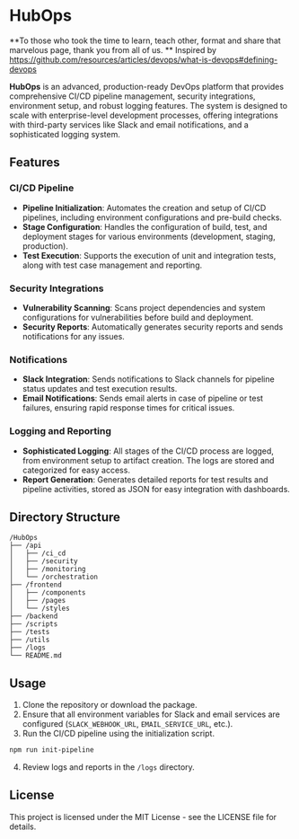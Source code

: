 # HubOps


**To those who took the time to learn, teach other, format and share that marvelous page, thank you from all of us. **
Inspired by https://github.com/resources/articles/devops/what-is-devops#defining-devops

**HubOps** is an advanced, production-ready DevOps platform that provides comprehensive CI/CD pipeline management, security integrations, environment setup, and robust logging features. The system is designed to scale with enterprise-level development processes, offering integrations with third-party services like Slack and email notifications, and a sophisticated logging system.

## Features

### CI/CD Pipeline
- **Pipeline Initialization**: Automates the creation and setup of CI/CD pipelines, including environment configurations and pre-build checks.
- **Stage Configuration**: Handles the configuration of build, test, and deployment stages for various environments (development, staging, production).
- **Test Execution**: Supports the execution of unit and integration tests, along with test case management and reporting.

### Security Integrations
- **Vulnerability Scanning**: Scans project dependencies and system configurations for vulnerabilities before build and deployment.
- **Security Reports**: Automatically generates security reports and sends notifications for any issues.

### Notifications
- **Slack Integration**: Sends notifications to Slack channels for pipeline status updates and test execution results.
- **Email Notifications**: Sends email alerts in case of pipeline or test failures, ensuring rapid response times for critical issues.

### Logging and Reporting
- **Sophisticated Logging**: All stages of the CI/CD process are logged, from environment setup to artifact creation. The logs are stored and categorized for easy access.
- **Report Generation**: Generates detailed reports for test results and pipeline activities, stored as JSON for easy integration with dashboards.

## Directory Structure

```
/HubOps
├── /api
│   ├── /ci_cd
│   ├── /security
│   ├── /monitoring
│   └── /orchestration
├── /frontend
│   ├── /components
│   ├── /pages
│   └── /styles
├── /backend
├── /scripts
├── /tests
├── /utils
├── /logs
└── README.md
```

## Usage

1. Clone the repository or download the package.
2. Ensure that all environment variables for Slack and email services are configured (`SLACK_WEBHOOK_URL`, `EMAIL_SERVICE_URL`, etc.).
3. Run the CI/CD pipeline using the initialization script.

```bash
npm run init-pipeline
```

4. Review logs and reports in the `/logs` directory.

## License
This project is licensed under the MIT License - see the LICENSE file for details.
